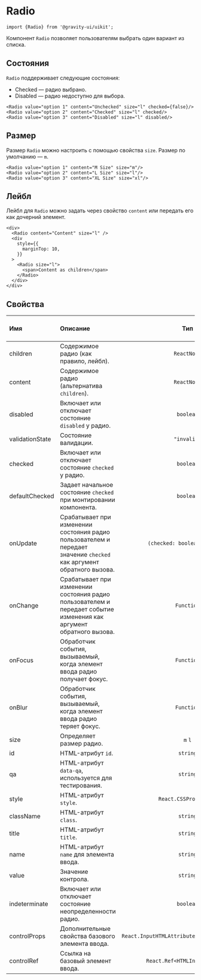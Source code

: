 <!--GITHUB_BLOCK-->

# Radio

<!--/GITHUB_BLOCK-->

```tsx
import {Radio} from '@gravity-ui/uikit';
```

Компонент `Radio` позволяет пользователям выбрать один вариант из списка.

## Состояния

`Radio` поддерживает следующие состояния:

- Checked — радио выбрано.
- Disabled — радио недоступно для выбора.

<!--LANDING_BLOCK

<ExampleBlock
    code={`
<Radio value="option 1" content="Unchecked" size="l" checked={false}/>
<Radio value="option 2" content="Checked" size="l" checked/>
<Radio value="option 3" content="Disabled" size="l" disabled/>
`}
>
    <UIKit.Radio value="option 1" content="Unchecked" size="l" checked={false}/>
    <UIKit.Radio value="option 2" content="Checked" size="l" checked/>
    <UIKit.Radio value="option 3" content="Disabled" size="l" disabled/>
</ExampleBlock>

LANDING_BLOCK-->

<!--GITHUB_BLOCK-->

```tsx
<Radio value="option 1" content="Unchecked" size="l" checked={false}/>
<Radio value="option 2" content="Checked" size="l" checked/>
<Radio value="option 3" content="Disabled" size="l" disabled/>
```

<!--/GITHUB_BLOCK-->

## Размер

Размер `Radio` можно настроить с помощью свойства `size`. Размер по умолчанию — `m`.

<!--LANDING_BLOCK

<ExampleBlock
    code={`
<Radio value="option 1" content="M Size" size="m"/>
<Radio value="option 2" content="L Size" size="l"/>
<Radio value="option 3" content="XL Size" size="xl"/>
`}
>
    <UIKit.Radio value="option 1" content="M Size" size="m"/>
    <UIKit.Radio value="option 2" content="L Size" size="l"/>
    <UIKit.Radio value="option 3" content="XL Size" size="xl"/>
</ExampleBlock>

LANDING_BLOCK-->

<!--GITHUB_BLOCK-->

```tsx
<Radio value="option 1" content="M Size" size="m"/>
<Radio value="option 2" content="L Size" size="l"/>
<Radio value="option 3" content="XL Size" size="xl"/>
```

<!--/GITHUB_BLOCK-->

## Лейбл

Лейбл для `Radio` можно задать через свойство `content` или передать его как дочерний элемент.

<!--LANDING_BLOCK

<ExampleBlock
    code={`
<div>
  <Radio content="Content" size="l" />
  <div
    style={{
      marginTop: 10,
    }}
  >
    <Radio size="l">
      <span>Content as children</span>
    </Radio>
  </div>
</div>
`}
>
<div>
  <UIKit.Radio content="Content" size="l" />
  <div
    style={{
      marginTop: 10,
    }}
  >
    <UIKit.Radio size="l">
      <span>Content as children</span>
    </UIKit.Radio>
  </div>
</div>
</ExampleBlock>

LANDING_BLOCK-->

<!--GITHUB_BLOCK-->

```tsx
<div>
  <Radio content="Content" size="l" />
  <div
    style={{
      marginTop: 10,
    }}
  >
    <Radio size="l">
      <span>Content as children</span>
    </Radio>
  </div>
</div>
```

<!--/GITHUB_BLOCK-->

## Свойства

| Имя             | Описание                                                                                                             |                      Тип                      | Значение по умолчанию |
| :-------------- | :------------------------------------------------------------------------------------------------------------------- | :-------------------------------------------: | :-------------------: |
| children        | Содержимое радио (как правило, лейбл).                                                                               |                  `ReactNode`                  |                       |
| content         | Содержимое радио (альтернатива `children`).                                                                          |                  `ReactNode`                  |                       |
| disabled        | Включает или отключает состояние `disabled` у радио.                                                                 |                   `boolean`                   |        `false`        |
| validationState | Состояние валидации.                                                                                                 |                  `"invalid"`                  |                       |
| checked         | Включает или отключает состояние `checked` у радио.                                                                  |                   `boolean`                   |        `false`        |
| defaultChecked  | Задает начальное состояние `checked` при монтировании компонента.                                                    |                   `boolean`                   |        `false`        |
| onUpdate        | Срабатывает при изменении состояния радио пользователем и передает значение `checked` как аргумент обратного вызова. |         `(checked: boolean) => void`          |                       |
| onChange        | Срабатывает при изменении состояния радио пользователем и передает событие изменения как аргумент обратного вызова.  |                  `Function`                   |                       |
| onFocus         | Обработчик события, вызываемый, когда элемент ввода радио получает фокус.                                            |                  `Function`                   |                       |
| onBlur          | Обработчик события, вызываемый, когда элемент ввода радио теряет фокус.                                              |                  `Function`                   |                       |
| size            | Определяет размер радио.                                                                                             |                    `m` `l`                    |          `m`          |
| id              | HTML-атрибут `id`.                                                                                                   |                   `string`                    |                       |
| qa              | HTML-атрибут `data-qa`, используется для тестирования.                                                               |                   `string`                    |                       |
| style           | HTML-атрибут `style`.                                                                                                |             `React.CSSProperties`             |                       |
| className       | HTML-атрибут `class`.                                                                                                |                   `string`                    |                       |
| title           | HTML-атрибут `title`.                                                                                                |                   `string`                    |                       |
| name            | HTML-атрибут `name` для элемента ввода.                                                                              |                   `string`                    |                       |
| value           | Значение контрола.                                                                                                   |                   `string`                    |                       |
| indeterminate   | Включает или отключает состояние неопределенности радио.                                                             |                   `boolean`                   |        `false`        |
| controlProps    | Дополнительные свойства базового элемента ввода.                                                                     | `React.InputHTMLAttributes<HTMLInputElement>` |                       |
| controlRef      | Ссылка на базовый элемент ввода.                                                                                     |         `React.Ref<HTMLInputElement>`         |                       |
